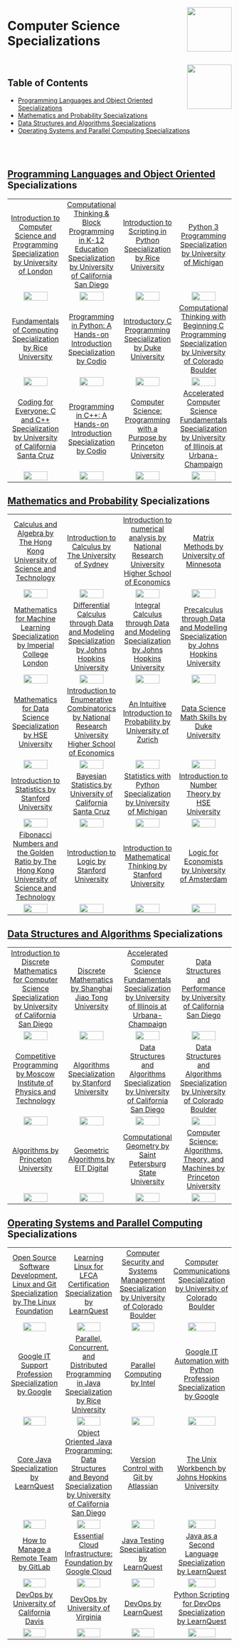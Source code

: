 <img align="right" width="100" src="/logos/coursera.jpg"></img>

# Computer Science Specializations

<br>
<img align="right" width="100" src="https://github.com/cs-MohamedAyman/cs-MohamedAyman/blob/main/repos-icons/agenda.jpg">

## Table of Contents
  * [Programming Languages and Object Oriented Specializations](#Programming-Languages-and-Object-Oriented-Specializations)
  * [Mathematics and Probability Specializations](#Mathematics-and-Probability-Specializations)
  * [Data Structures and Algorithms Specializations](#Data-Structures-and-Algorithms-Specializations)
  * [Operating Systems and Parallel Computing Specializations](#Operating-Systems-and-Parallel-Computing-Specializations)

<br><br>

## [Programming Languages and Object Oriented](/Coursera-Specializations/Computer-Science/Programming-Languages-and-Object-Oriented/README.md) Specializations

<table>
    <tbody>
        <tr>
<td align="center" width="25%"><a href="/Coursera-Specializations/Computer-Science/Programming-Languages-and-Object-Oriented/README.md">Introduction to Computer Science and Programming Specialization by University of London</a></td>
<td align="center" width="25%"><a href="/Coursera-Specializations/Computer-Science/Programming-Languages-and-Object-Oriented/README.md">Computational Thinking & Block Programming in K-12 Education Specialization by University of California San Diego</a></td>
<td align="center" width="25%"><a href="/Coursera-Specializations/Computer-Science/Programming-Languages-and-Object-Oriented/README.md">Introduction to Scripting in Python Specialization by Rice University</a></td>
<td align="center" width="25%"><a href="/Coursera-Specializations/Computer-Science/Programming-Languages-and-Object-Oriented/README.md">Python 3 Programming Specialization by University of Michigan</a></td>
        </tr>
        <tr>
<td align="center" width="25%"><img src="/Coursera-Specializations/org-logos/university%20of%20london.jpg" width="70%"></img></td>
<td align="center" width="25%"><img src="/Coursera-Specializations/org-logos/university%20of%20california%20san%20diego.jpg" width="70%"></img></td>
<td align="center" width="25%"><img src="/Coursera-Specializations/org-logos/rice%20university.jpg" width="70%"></img></td>
<td align="center" width="25%"><img src="/Coursera-Specializations/org-logos/university%20of%20michigan.jpg" width="70%"></img></td>
        </tr>
        <tr>
<td align="center" width="25%"><a href="/Coursera-Specializations/Computer-Science/Programming-Languages-and-Object-Oriented/README.md">Fundamentals of Computing Specialization by Rice University</a></td>
<td align="center" width="25%"><a href="/Coursera-Specializations/Computer-Science/Programming-Languages-and-Object-Oriented/README.md">Programming in Python: A Hands-on Introduction Specialization by Codio</a></td>
<td align="center" width="25%"><a href="/Coursera-Specializations/Computer-Science/Programming-Languages-and-Object-Oriented/README.md">Introductory C Programming Specialization by Duke University</a></td>
<td align="center" width="25%"><a href="/Coursera-Specializations/Computer-Science/Programming-Languages-and-Object-Oriented/README.md">Computational Thinking with Beginning C Programming Specialization by University of Colorado Boulder</a></td>
        </tr>
        <tr>
<td align="center" width="25%"><img src="/Coursera-Specializations/org-logos/rice%20university.jpg" width="70%"></img></td>
<td align="center" width="25%"><img src="/Coursera-Specializations/org-logos/codio.jpg" width="70%"></img></td>
<td align="center" width="25%"><img src="/Coursera-Specializations/org-logos/duke%20university.jpg" width="70%"></img></td>
<td align="center" width="25%"><img src="/Coursera-Specializations/org-logos/university%20of%20colorado%20boulder.jpg" width="70%"></img></td>
        </tr>
        <tr>
<td align="center" width="25%"><a href="/Coursera-Specializations/Computer-Science/Programming-Languages-and-Object-Oriented/README.md">Coding for Everyone: C and C++ Specialization by University of California Santa Cruz</a></td>
<td align="center" width="25%"><a href="/Coursera-Specializations/Computer-Science/Programming-Languages-and-Object-Oriented/README.md">Programming in C++: A Hands-on Introduction Specialization by Codio</a></td>
<td align="center" width="25%"><a href="/Coursera-Specializations/Computer-Science/Programming-Languages-and-Object-Oriented/README.md">Computer Science: Programming with a Purpose by Princeton University</a></td>
<td align="center" width="25%"><a href="/Coursera-Specializations/Computer-Science/Programming-Languages-and-Object-Oriented/README.md">Accelerated Computer Science Fundamentals Specialization by University of Illinois at Urbana-Champaign</a></td>
        </tr>
        <tr>
<td align="center" width="25%"><img src="/Coursera-Specializations/org-logos/university%20of%20california%20santa%20cruz.jpg" width="70%"></img></td>
<td align="center" width="25%"><img src="/Coursera-Specializations/org-logos/codio.jpg" width="70%"></img></td>
<td align="center" width="25%"><img src="/Coursera-Specializations/org-logos/princeton%20university.jpg" width="70%"></img></td>
<td align="center" width="25%"><img src="/Coursera-Specializations/org-logos/university%20of%20illinois%20at%20urbana-champaign.jpg" width="70%"></img></td>
        </tr>
    </tbody>
</table>

## [Mathematics and Probability](/Coursera-Specializations/Computer-Science/Mathematics-and-Probability/README.md) Specializations

<table>
    <tbody>
        <tr>
<td align="center" width="25%"><a href="/Coursera-Specializations/Computer-Science/Mathematics-and-Probability/README.md">Calculus and Algebra by The Hong Kong University of Science and Technology</a></td>
<td align="center" width="25%"><a href="/Coursera-Specializations/Computer-Science/Mathematics-and-Probability/README.md">Introduction to Calculus by The University of Sydney</a></td>
<td align="center" width="25%"><a href="/Coursera-Specializations/Computer-Science/Mathematics-and-Probability/README.md">Introduction to numerical analysis by National Research University Higher School of Economics</a></td>
<td align="center" width="25%"><a href="/Coursera-Specializations/Computer-Science/Mathematics-and-Probability/README.md">Matrix Methods by University of Minnesota</a></td>
        </tr>
        <tr>
<td align="center" width="25%"><img src="/Coursera-Specializations/org-logos/the%20hong%20kong%20university%20of%20science%20and%20technology.jpg" width="70%"></img></td>
<td align="center" width="25%"><img src="/Coursera-Specializations/org-logos/the%20university%20of%20sydney.jpg" width="70%"></img></td>
<td align="center" width="25%"><img src="/Coursera-Specializations/org-logos/national%20research%20university%20higher%20school%20of%20economics.jpg" width="70%"></img></td>
<td align="center" width="25%"><img src="/Coursera-Specializations/org-logos/university%20of%20minnesota.jpg" width="70%"></img></td>
        </tr>
        <tr>
<td align="center" width="25%"><a href="/Coursera-Specializations/Computer-Science/Mathematics-and-Probability/README.md">Mathematics for Machine Learning Specialization by Imperial College London</a></td>
<td align="center" width="25%"><a href="/Coursera-Specializations/Computer-Science/Mathematics-and-Probability/README.md">Differential Calculus through Data and Modeling Specialization by Johns Hopkins University</a></td>
<td align="center" width="25%"><a href="/Coursera-Specializations/Computer-Science/Mathematics-and-Probability/README.md">Integral Calculus through Data and Modeling Specialization by Johns Hopkins University</a></td>
<td align="center" width="25%"><a href="/Coursera-Specializations/Computer-Science/Mathematics-and-Probability/README.md">Precalculus through Data and Modelling Specialization by Johns Hopkins University</a></td>
        </tr>
        <tr>
<td align="center" width="25%"><img src="/Coursera-Specializations/org-logos/imperial%20college%20london.jpg" width="70%"></img></td>
<td align="center" width="25%"><img src="/Coursera-Specializations/org-logos/johns%20hopkins%20university.jpg" width="70%"></img></td>
<td align="center" width="25%"><img src="/Coursera-Specializations/org-logos/johns%20hopkins%20university.jpg" width="70%"></img></td>
<td align="center" width="25%"><img src="/Coursera-Specializations/org-logos/johns%20hopkins%20university.jpg" width="70%"></img></td>
        </tr>
        <tr>
<td align="center" width="25%"><a href="/Coursera-Specializations/Computer-Science/Mathematics-and-Probability/README.md">Mathematics for Data Science Specialization by HSE University</a></td>
<td align="center" width="25%"><a href="/Coursera-Specializations/Computer-Science/Mathematics-and-Probability/README.md">Introduction to Enumerative Combinatorics by National Research University Higher School of Economics</a></td>
<td align="center" width="25%"><a href="/Coursera-Specializations/Computer-Science/Mathematics-and-Probability/README.md">An Intuitive Introduction to Probability by University of Zurich</a></td>
<td align="center" width="25%"><a href="/Coursera-Specializations/Computer-Science/Mathematics-and-Probability/README.md">Data Science Math Skills by Duke University</a></td>
        </tr>
        <tr>
<td align="center" width="25%"><img src="/Coursera-Specializations/org-logos/national%20research%20university%20higher%20school%20of%20economics.jpg" width="70%"></img></td>
<td align="center" width="25%"><img src="/Coursera-Specializations/org-logos/national%20research%20university%20higher%20school%20of%20economics.jpg" width="70%"></img></td>
<td align="center" width="25%"><img src="/Coursera-Specializations/org-logos/university%20of%20zurich.jpg" width="70%"></img></td>
<td align="center" width="25%"><img src="/Coursera-Specializations/org-logos/duke%20university.jpg" width="70%"></img></td>
        </tr>
        <tr>
<td align="center" width="25%"><a href="/Coursera-Specializations/Computer-Science/Mathematics-and-Probability/README.md">Introduction to Statistics by Stanford University</a></td>
<td align="center" width="25%"><a href="/Coursera-Specializations/Computer-Science/Mathematics-and-Probability/README.md">Bayesian Statistics by University of California Santa Cruz</a></td>
<td align="center" width="25%"><a href="/Coursera-Specializations/Computer-Science/Mathematics-and-Probability/README.md">Statistics with Python Specialization by University of Michigan</a></td>
<td align="center" width="25%"><a href="/Coursera-Specializations/Computer-Science/Mathematics-and-Probability/README.md">Introduction to Number Theory by HSE University</a></td>
        </tr>
        <tr>
<td align="center" width="25%"><img src="/Coursera-Specializations/org-logos/stanford%20university.jpg" width="70%"></img></td>
<td align="center" width="25%"><img src="/Coursera-Specializations/org-logos/university%20of%20california%20santa%20cruz.jpg" width="70%"></img></td>
<td align="center" width="25%"><img src="/Coursera-Specializations/org-logos/university%20of%20michigan.jpg" width="70%"></img></td>
<td align="center" width="25%"><img src="/Coursera-Specializations/org-logos/hse%20university.jpg" width="70%"></img></td>
        </tr>
        <tr>
<td align="center" width="25%"><a href="/Coursera-Specializations/Computer-Science/Mathematics-and-Probability/README.md">Fibonacci Numbers and the Golden Ratio by The Hong Kong University of Science and Technology</a></td>
<td align="center" width="25%"><a href="/Coursera-Specializations/Computer-Science/Mathematics-and-Probability/README.md">Introduction to Logic by Stanford University</a></td>
<td align="center" width="25%"><a href="/Coursera-Specializations/Computer-Science/Mathematics-and-Probability/README.md">Introduction to Mathematical Thinking by Stanford University</a></td>
<td align="center" width="25%"><a href="/Coursera-Specializations/Computer-Science/Mathematics-and-Probability/README.md">Logic for Economists by University of Amsterdam</a></td>
        </tr>
        <tr>
<td align="center" width="25%"><img src="/Coursera-Specializations/org-logos/the%20hong%20kong%20university%20of%20science%20and%20technology.jpg" width="70%"></img></td>
<td align="center" width="25%"><img src="/Coursera-Specializations/org-logos/stanford%20university.jpg" width="70%"></img></td>
<td align="center" width="25%"><img src="/Coursera-Specializations/org-logos/stanford%20university.jpg" width="70%"></img></td>
<td align="center" width="25%"><img src="/Coursera-Specializations/org-logos//university%20of%20amsterdam.jpg" width="70%"></img></td>
        </tr>
    </tbody>
</table>

## [Data Structures and Algorithms](/Coursera-Specializations/Computer-Science/Data-Structures-and-Algorithms/README.md) Specializations

<table>
    <tbody>
        <tr>
<td align="center" width="25%"><a href="/Coursera-Specializations/Computer-Science/Data-Structures-and-Algorithms/README.md">Introduction to Discrete Mathematics for Computer Science Specialization by University of California San Diego</a></td>
<td align="center" width="25%"><a href="/Coursera-Specializations/Computer-Science/Data-Structures-and-Algorithms/README.md">Discrete Mathematics by Shanghai Jiao Tong University</a></td>
<td align="center" width="25%"><a href="/Coursera-Specializations/Computer-Science/Data-Structures-and-Algorithms/README.md">Accelerated Computer Science Fundamentals Specialization by University of Illinois at Urbana-Champaign</a></td>
<td align="center" width="25%"><a href="/Coursera-Specializations/Computer-Science/Data-Structures-and-Algorithms/README.md">Data Structures and Performance by University of California San Diego</a></td>
        </tr>
        <tr>
<td align="center" width="25%"><img src="/Coursera-Specializations/org-logos/university%20of%20california%20san%20diego.jpg" width="70%"></img></td>
<td align="center" width="25%"><img src="/Coursera-Specializations/org-logos/shanghai%20jiao%20tong%20university.jpg" width="70%"></img></td>
<td align="center" width="25%"><img src="/Coursera-Specializations/org-logos/university%20of%20illinois%20at%20urbana-champaign.jpg" width="70%"></img></td>
<td align="center" width="25%"><img src="/Coursera-Specializations/org-logos/university%20of%20california%20san%20diego.jpg" width="70%"></img></td>
        </tr>
        <tr>
<td align="center" width="25%"><a href="/Coursera-Specializations/Computer-Science/Data-Structures-and-Algorithms/README.md">Competitive Programming by Moscow Institute of Physics and Technology</a></td>
<td align="center" width="25%"><a href="/Coursera-Specializations/Computer-Science/Data-Structures-and-Algorithms/README.md">Algorithms Specialization by Stanford University</a></td>
<td align="center" width="25%"><a href="/Coursera-Specializations/Computer-Science/Data-Structures-and-Algorithms/README.md">Data Structures and Algorithms Specialization by University of California San Diego</a></td>
<td align="center" width="25%"><a href="/Coursera-Specializations/Computer-Science/Data-Structures-and-Algorithms/README.md">Data Structures and Algorithms Specialization by University of Colorado Boulder</a></td>
        </tr>
        <tr>
<td align="center" width="25%"><img src="/Coursera-Specializations/org-logos/moscow%20institute%20of%20physics%20and%20technology.jpg" width="70%"></img></td>
<td align="center" width="25%"><img src="/Coursera-Specializations/org-logos/stanford%20university.jpg" width="70%"></img></td>
<td align="center" width="25%"><img src="/Coursera-Specializations/org-logos/university%20of%20california%20san%20diego.jpg" width="70%"></img></td>
<td align="center" width="25%"><img src="/Coursera-Specializations/org-logos/university%20of%20colorado%20boulder.jpg" width="70%"></img></td>
        </tr>
        <tr>
<td align="center" width="25%"><a href="/Coursera-Specializations/Computer-Science/Data-Structures-and-Algorithms/README.md">Algorithms by Princeton University</a></td>
<td align="center" width="25%"><a href="/Coursera-Specializations/Computer-Science/Data-Structures-and-Algorithms/README.md">Geometric Algorithms by EIT Digital</a></td>
<td align="center" width="25%"><a href="/Coursera-Specializations/Computer-Science/Data-Structures-and-Algorithms/README.md">Computational Geometry by Saint Petersburg State University</a></td>
<td align="center" width="25%"><a href="/Coursera-Specializations/Computer-Science/Data-Structures-and-Algorithms/README.md">Computer Science: Algorithms, Theory, and Machines by Princeton University</a></td>
        </tr>
        <tr>
<td align="center" width="25%"><img src="/Coursera-Specializations/org-logos/princeton%20university.jpg" width="70%"></img></td>
<td align="center" width="25%"><img src="/Coursera-Specializations/org-logos/eit%20digital.jpg" width="70%"></img></td>
<td align="center" width="25%"><img src="/Coursera-Specializations/org-logos/saint%20petersburg%20state%20university.jpg" width="70%"></img></td>
<td align="center" width="25%"><img src="/Coursera-Specializations/org-logos/princeton%20university.jpg" width="70%"></img></td>
        </tr>
    </tbody>
</table>

## [Operating Systems and Parallel Computing](/Coursera-Specializations/Computer-Science/Operating-Systems-and-Parallel-Computing/README.md) Specializations

<table>
    <tbody>
        <tr>
<td align="center" width="25%"><a href="/Coursera-Specializations/Computer-Science/Operating-Systems-and-Parallel-Computing/README.md">Open Source Software Development, Linux and Git Specialization by The Linux Foundation</a></td>
<td align="center" width="25%"><a href="/Coursera-Specializations/Computer-Science/Operating-Systems-and-Parallel-Computing/README.md">Learning Linux for LFCA Certification Specialization by LearnQuest</a></td>
<td align="center" width="25%"><a href="/Coursera-Specializations/Computer-Science/Operating-Systems-and-Parallel-Computing/README.md">Computer Security and Systems Management Specialization by University of Colorado Boulder</a></td>
<td align="center" width="25%"><a href="/Coursera-Specializations/Computer-Science/Operating-Systems-and-Parallel-Computing/README.md">Computer Communications Specialization by University of Colorado Boulder</a></td>
        </tr>
        <tr>
<td align="center" width="25%"><img src="/Coursera-Specializations/org-logos/the%20linux%20foundation.jpg" width="70%"></img></td>
<td align="center" width="25%"><img src="/Coursera-Specializations/org-logos/learnquest.jpg" width="70%"></img></td>
<td align="center" width="25%"><img src="/Coursera-Specializations/org-logos/university%20of%20colorado%20boulder.jpg" width="70%"></img></td>
<td align="center" width="25%"><img src="/Coursera-Specializations/org-logos/university%20of%20colorado%20boulder.jpg" width="70%"></img></td>
        </tr>
        <tr>
<td align="center" width="25%"><a href="/Coursera-Specializations/Computer-Science/Operating-Systems-and-Parallel-Computing/README.md">Google IT Support Profession Specialization by Google</a></td>
<td align="center" width="25%"><a href="/Coursera-Specializations/Computer-Science/Operating-Systems-and-Parallel-Computing/README.md">Parallel, Concurrent, and Distributed Programming in Java Specialization by Rice University</a></td>
<td align="center" width="25%"><a href="/Coursera-Specializations/Computer-Science/Operating-Systems-and-Parallel-Computing/README.md">Parallel Computing by Intel</a></td>
<td align="center" width="25%"><a href="/Coursera-Specializations/Computer-Science/Operating-Systems-and-Parallel-Computing/README.md">Google IT Automation with Python Profession Specialization by Google</a></td>
        </tr>
        <tr>
<td align="center" width="25%"><img src="/Coursera-Specializations/org-logos/google.jpg" width="70%"></img></td>
<td align="center" width="25%"><img src="/Coursera-Specializations/org-logos/rice%20university.jpg" width="70%"></img></td>
<td align="center" width="25%"><img src="/Coursera-Specializations/org-logos/intel.jpg" width="70%"></img></td>
<td align="center" width="25%"><img src="/Coursera-Specializations/org-logos/google.jpg" width="70%"></img></td>
        </tr>
        <tr>
<td align="center" width="25%"><a href="/Coursera-Specializations/Computer-Science/Operating-Systems-and-Parallel-Computing/README.md">Core Java Specialization by LearnQuest</a></td>
<td align="center" width="25%"><a href="/Coursera-Specializations/Computer-Science/Operating-Systems-and-Parallel-Computing/README.md">Object Oriented Java Programming: Data Structures and Beyond Specialization by University of California San Diego</a></td>
<td align="center" width="25%"><a href="/Coursera-Specializations/Computer-Science/Operating-Systems-and-Parallel-Computing/README.md">Version Control with Git by Atlassian</a></td>
<td align="center" width="25%"><a href="/Coursera-Specializations/Computer-Science/Operating-Systems-and-Parallel-Computing/README.md">The Unix Workbench by Johns Hopkins University</a></td>
        </tr>
        <tr>
<td align="center" width="25%"><img src="/Coursera-Specializations/org-logos/learnquest.jpg" width="70%"></img></td>
<td align="center" width="25%"><img src="/Coursera-Specializations/org-logos/university%20of%20california%20san%20diego.jpg" width="70%"></img></td>
<td align="center" width="25%"><img src="/Coursera-Specializations/org-logos/atlassian.jpg" width="70%"></img></td>
<td align="center" width="25%"><img src="/Coursera-Specializations/org-logos/johns%20hopkins%20university.jpg" width="70%"></img></td>
        </tr>
        <tr>
<td align="center" width="25%"><a href="/Coursera-Specializations/Computer-Science/Operating-Systems-and-Parallel-Computing/README.md">How to Manage a Remote Team by GitLab</a></td>
<td align="center" width="25%"><a href="/Coursera-Specializations/Computer-Science/Operating-Systems-and-Parallel-Computing/README.md">Essential Cloud Infrastructure: Foundation by Google Cloud</a></td>
<td align="center" width="25%"><a href="/Coursera-Specializations/Computer-Science/Operating-Systems-and-Parallel-Computing/README.md">Java Testing Specialization by LearnQuest</a></td>
<td align="center" width="25%"><a href="/Coursera-Specializations/Computer-Science/Operating-Systems-and-Parallel-Computing/README.md">Java as a Second Language Specialization by LearnQuest</a></td>
        </tr>
        <tr>
<td align="center" width="25%"><img src="/Coursera-Specializations/org-logos/gitlab.jpg" width="70%"></img></td>
<td align="center" width="25%"><img src="/Coursera-Specializations/org-logos/google%20cloud.jpg" width="70%"></img></td>
<td align="center" width="25%"><img src="/Coursera-Specializations/org-logos/learnquest.jpg" width="70%"></img></td>
<td align="center" width="25%"><img src="/Coursera-Specializations/org-logos/learnquest.jpg" width="70%"></img></td>
        </tr>
        <tr>
<td align="center" width="25%"><a href="/Coursera-Specializations/Computer-Science/Operating-Systems-and-Parallel-Computing/README.md">DevOps by University of California Davis</a></td>
<td align="center" width="25%"><a href="/Coursera-Specializations/Computer-Science/Operating-Systems-and-Parallel-Computing/README.md">DevOps by University of Virginia</a></td>
<td align="center" width="25%"><a href="/Coursera-Specializations/Computer-Science/Operating-Systems-and-Parallel-Computing/README.md">DevOps by LearnQuest</a></td>
<td align="center" width="25%"><a href="/Coursera-Specializations/Computer-Science/Operating-Systems-and-Parallel-Computing/README.md">Python Scripting for DevOps Specialization by LearnQuest</a></td>
        </tr>
        <tr>
<td align="center" width="25%"><img src="/Coursera-Specializations/org-logos/university%20of%20california%20davis.jpg" width="70%"></img></td>
<td align="center" width="25%"><img src="/Coursera-Specializations/org-logos/university%20of%20virginia.jpg" width="70%"></img></td>
<td align="center" width="25%"><img src="/Coursera-Specializations/org-logos/learnquest.jpg" width="70%"></img></td>
<td align="center" width="25%"><img src="/Coursera-Specializations/org-logos/learnquest.jpg" width="70%"></img></td>
        </tr>
    </tbody>
</table>
